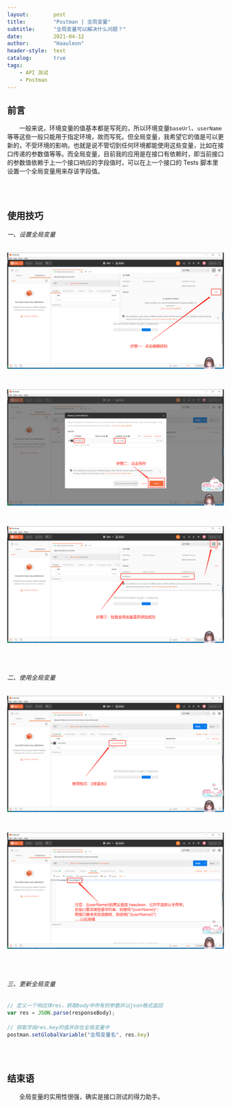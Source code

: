 ```yaml
---
layout:        post
title:         "Postman | 全局变量"
subtitle:      "全局变量可以解决什么问题？"
date:          2021-04-12
author:        "Haauleon"
header-style:  text
catalog:       true
tags:
    - API 测试
    - Postman
---
```


## 前言
&emsp;&emsp;一般来说，环境变量的值基本都是写死的，所以环境变量`baseUrl`、`userName`等等这些一般只能用于指定环境，故而写死。但全局变量，我希望它的值是可以更新的，不受环境的影响，也就是说不管切到任何环境都能使用这些变量，比如在接口传递的参数值等等。而全局变量，目前我的应用是在接口有依赖时，即当前接口的参数值依赖于上一个接口响应的字段值时，可以在上一个接口的 Tests 脚本里设置一个全局变量用来存该字段值。          

<br><br>

## 使用技巧
###### 一、设置全局变量
![](\img\in-post\post-postman\2021-04-12-postman-global-1.png)         

<br>

![](\img\in-post\post-postman\2021-04-12-postman-global-2.png)        

<br>

![](\img\in-post\post-postman\2021-04-12-postman-global-3.png)     

<br><br>

###### 二、使用全局变量
![](\img\in-post\post-postman\2021-04-12-postman-global-4.png)         

<br>

![](\img\in-post\post-postman\2021-04-12-postman-global-5.png)     

<br><br>

###### 三、更新全局变量     
```js
// 定义一个响应体res，获取body中所有的参数并以json格式返回
var res = JSON.parse(responseBody);

// 获取字段res.key的值并存在全局变量中
postman.setGlobalVariable("全局变量名", res.key)
```

<br><br>

## 结束语
&emsp;&emsp;全局变量的实用性很强，确实是接口测试的得力助手。 